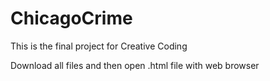# ChicagoCrime
This is the final project for Creative Coding

Download all files and then open .html file with web browser
